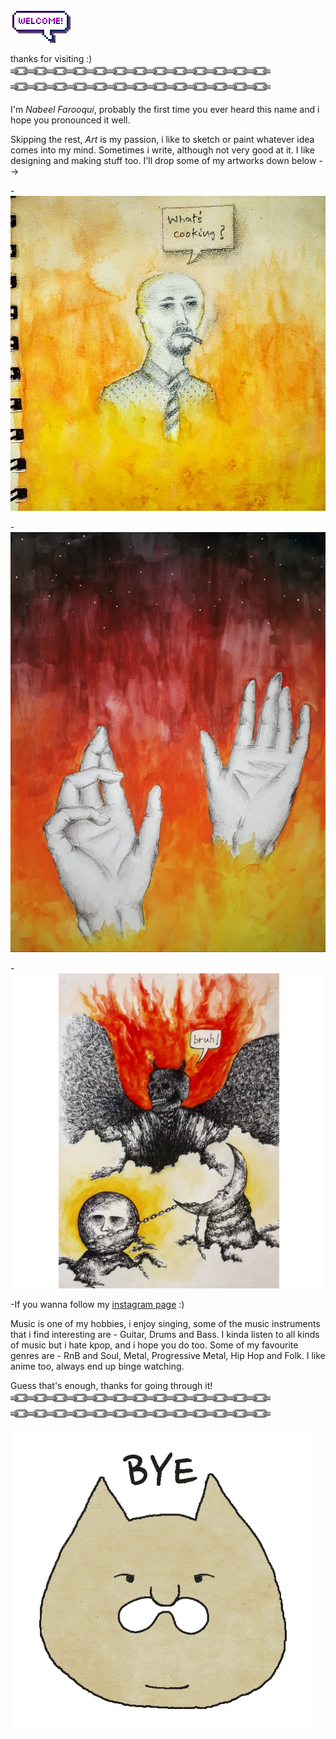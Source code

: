 ![000](tenor.gif)
                                                                                 
thanks for visiting :)                                                                                                             
 ![0](chain.gif)![00](chain.gif)

I'm *Nabeel Farooqui*, probably the first time you ever heard this name and i hope you pronounced it well. 

Skipping the rest, _Art_ is my passion, i like to sketch or paint whatever idea comes into my mind. Sometimes i write, although not very good at it. I like designing and making stuff too. I'll drop some of my artworks down below -->

-![1](93590070_256002488876607_6349157290146528570_n.jpg)

-![2](djwgudfbw.jpeg)

-![3](32283760-d567-4692-a65b-dcce2c358a02.jpg)

-If you wanna follow my [instagram page](https://www.instagram.com/thy_is_art/) :)  

Music is one of my hobbies, i enjoy singing, some of the music instruments that i find interesting are - Guitar, Drums and Bass. I kinda listen to all kinds of music but i hate kpop, and i hope you do too. Some of my favourite genres are - RnB and Soul, Metal, Progressive Metal, Hip Hop and Folk. I like anime too, always end up binge watching.

Guess that's enough, thanks for going through it!
 ![0](chain.gif)![00](chain.gif)
 
![8](bye.gif)

